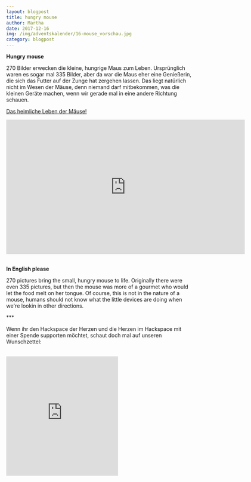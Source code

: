 ```yaml
---
layout: blogpost
title: hungry mouse
author: Martha  
date: 2017-12-16
img: /img/adventskalender/16-mouse_vorschau.jpg
category: blogpost
---
```


**Hungry mouse**

270 Bilder erwecken die kleine, hungrige Maus zum Leben. Ursprünglich waren es sogar mal 335 Bilder, 
aber da war die Maus eher eine Genießerin, die sich das Futter auf der Zunge hat zergehen lassen.
Das liegt natürlich nicht im Wesen der Mäuse, denn niemand darf mitbekommen, was die kleinen Geräte machen, wenn wir gerade
mal in eine andere Richtung schauen.

[Das heimliche Leben der Mäuse!](https://vimeo.com/247220725)
<div><iframe src="https://player.vimeo.com/video/247220725?loop=1&title=0&byline=0&portrait=0" width="640" height="360" frameborder="0" webkitallowfullscreen mozallowfullscreen allowfullscreen></iframe></div><br>

**In English please**

270 pictures bring the small, hungry mouse to life. Originally there were even 335 pictures,
but then the mouse was more of a gourmet who would let the food melt on her tongue.
Of course, this is not in the nature of a mouse, 
humans should not know what the little devices are doing when we're lookin in other directions.

\*\*\*

Wenn ihr den Hackspace der Herzen und die Herzen im Hackspace mit einer Spende supporten möchtet, schaut doch mal auf unseren Wunschzettel:

<br>
<iframe frameborder="0" marginheight="0" marginwidth="0" src="https://www.betterplace-widget.org/projects/58907?l=de" height="320">Informieren und spenden: <a href='https://www.betterplace.org/de/projects/58907-merry-drucking-adventskalender-der-heart-of-code-e-v' target='_blank'>„Merry Drucking - Adventskalender der Heart of Code e.V.“</a> auf betterplace.org öffnen.</iframe>
<br>
